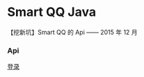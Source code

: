 # Smart QQ Java

【挖新坑】Smart QQ 的 Api —— 2015 年 12 月

### Api

[登录][1]

[1]: https://github.com/ScienJus/smart-qq-java/wiki/%E7%99%BB%E5%BD%95-Api
